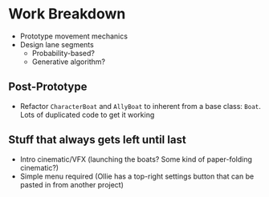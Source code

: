# Work Breakdown
- Prototype movement mechanics
- Design lane segments
	- Probability-based?
	- Generative algorithm?

## Post-Prototype
- Refactor `CharacterBoat` and `AllyBoat` to inherent from a base class: `Boat`. Lots of duplicated code to get it working

## Stuff that always gets left until last
- Intro cinematic/VFX (launching the boats? Some kind of paper-folding cinematic?)
- Simple menu required (Ollie has a top-right settings button that can be pasted in from another project)